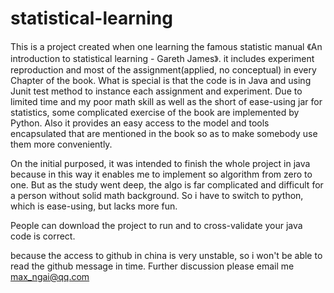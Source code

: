 # statistical-learning

This is a project created when one learning the famous statistic manual 《An introduction to statistical learning - Gareth James》.
it includes experiment reproduction and most of the assignment(applied, no conceptual) in every Chapter of the book.
What is special is that the code is in Java and using Junit test method to instance each assignment and experiment. Due to limited time and my poor math skill as well as the short of ease-using jar for statistics, some complicated exercise of the book are implemented by Python.
Also it provides an easy access to the model and tools encapsulated that are mentioned in the book so as to make somebody use them more conveniently.

On the initial purposed, it was intended to finish the whole project in java because in this way it enables me to implement so algorithm from zero to one.
But as the study went deep, the algo is far complicated and difficult for a person without solid math background. So i have to switch to python, which is
ease-using, but lacks more fun.

People can download the project to run and to cross-validate your java code is correct.

because the access to github in china is very unstable, so i won't be able to read the github message in time. Further discussion please email me max_ngai@qq.com
